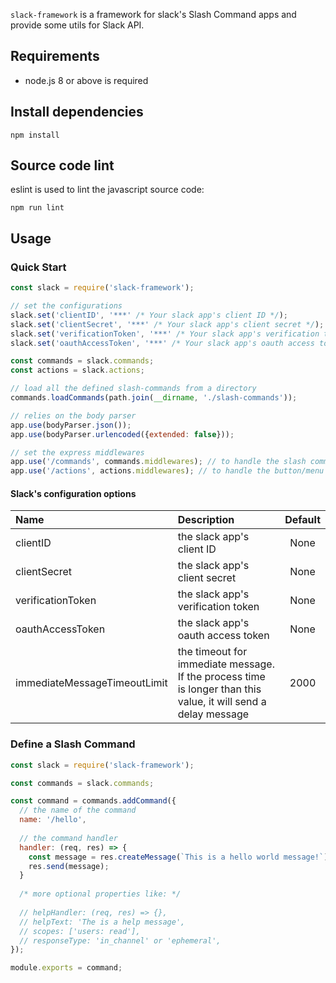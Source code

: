 `slack-framework` is a framework for slack's Slash Command apps and provide some utils for Slack API.
## Requirements

- node.js 8 or above is required

## Install dependencies

```shell
npm install
```

## Source code lint

eslint is used to lint the javascript source code:

```shell
npm run lint
```

## Usage

### Quick Start

```js
const slack = require('slack-framework');

// set the configurations
slack.set('clientID', '***' /* Your slack app's client ID */);
slack.set('clientSecret', '***' /* Your slack app's client secret */);
slack.set('verificationToken', '***' /* Your slack app's verification token */);
slack.set('oauthAccessToken', '***' /* Your slack app's oauth access token */);

const commands = slack.commands;
const actions = slack.actions;

// load all the defined slash-commands from a directory
commands.loadCommands(path.join(__dirname, './slash-commands'));

// relies on the body parser
app.use(bodyParser.json());
app.use(bodyParser.urlencoded({extended: false}));

// set the express middlewares
app.use('/commands', commands.middlewares); // to handle the slash commands
app.use('/actions', actions.middlewares); // to handle the button/menu actions

```
#### Slack's configuration options
| Name                           | Description                                | Default                          |
| :----------------------------- | :----------------------------------------  | :------------------------------: |
| clientID                       | the slack app's client ID    |  None                            |
| clientSecret                   | the slack app's client secret                           |  None                            |
| verificationToken              | the slack app's verification token                             |  None                            |
| oauthAccessToken               | the slack app's oauth access token                            |  None                            |
| immediateMessageTimeoutLimit   | the timeout for immediate message. If the process time is longer than this value, it will send a delay message              |  2000                            |


### Define a Slash Command

```js
const slack = require('slack-framework');

const commands = slack.commands;

const command = commands.addCommand({
  // the name of the command
  name: '/hello',
  
  // the command handler 
  handler: (req, res) => {
    const message = res.createMessage(`This is a hello world message!`);
    res.send(message);
  }
  
  /* more optional properties like: */
  
  // helpHandler: (req, res) => {},
  // helpText: 'The is a help message',
  // scopes: ['users: read'],
  // responseType: 'in_channel' or 'ephemeral',
});

module.exports = command;

```
